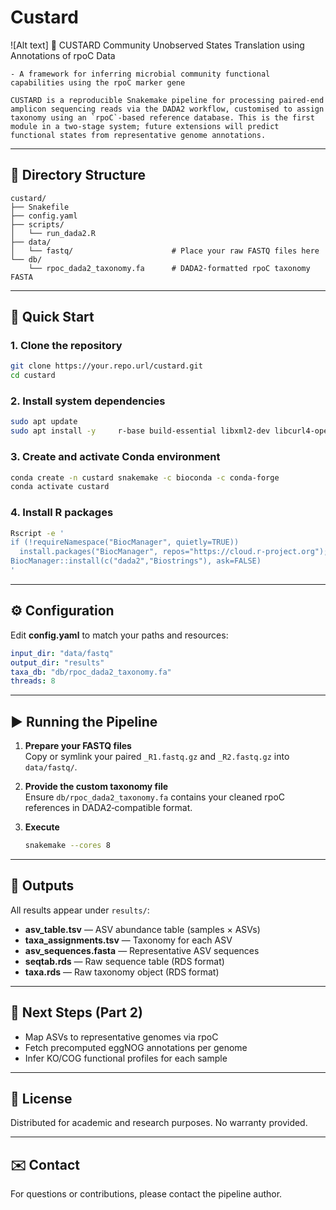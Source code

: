 # Custard
![Alt text]
🥄 CUSTARD  Community Unobserved States Translation using Annotations of rpoC Data

	- A framework for inferring microbial community functional capabilities using the rpoC marker gene

	CUSTARD is a reproducible Snakemake pipeline for processing paired‑end amplicon sequencing reads via the DADA2 workflow, customised to assign taxonomy using an `rpoC`‑based reference database. This is the first module in a two‑stage system; future extensions will predict functional states from representative genome annotations.

---

## 📁 Directory Structure

```
custard/
├── Snakefile
├── config.yaml
├── scripts/
│   └── run_dada2.R
├── data/
│   └── fastq/                      # Place your raw FASTQ files here
└── db/
    └── rpoc_dada2_taxonomy.fa      # DADA2‑formatted rpoC taxonomy FASTA
```

---

## 🚀 Quick Start

### 1. Clone the repository
```bash
git clone https://your.repo.url/custard.git
cd custard
```

### 2. Install system dependencies

```bash
sudo apt update
sudo apt install -y     r-base build-essential libxml2-dev libcurl4-openssl-dev libssl-dev libfreetype6-dev libpng-dev libtiff5-dev libjpeg-dev zlib1g-dev libbz2-dev libharfbuzz-dev libfribidi-dev pkg-config
```

### 3. Create and activate Conda environment
```bash
conda create -n custard snakemake -c bioconda -c conda-forge
conda activate custard
```

### 4. Install R packages
```bash
Rscript -e '
if (!requireNamespace("BiocManager", quietly=TRUE))
  install.packages("BiocManager", repos="https://cloud.r-project.org");
BiocManager::install(c("dada2","Biostrings"), ask=FALSE)
'
```

---

## ⚙️ Configuration

Edit **config.yaml** to match your paths and resources:

```yaml
input_dir: "data/fastq"
output_dir: "results"
taxa_db: "db/rpoc_dada2_taxonomy.fa"
threads: 8
```

---

## ▶️ Running the Pipeline

1. **Prepare your FASTQ files**  
   Copy or symlink your paired `_R1.fastq.gz` and `_R2.fastq.gz` into `data/fastq/`.

2. **Provide the custom taxonomy file**  
   Ensure `db/rpoc_dada2_taxonomy.fa` contains your cleaned rpoC references in DADA2‑compatible format.

3. **Execute**  
   ```bash
   snakemake --cores 8
   ```

---

## 🧾 Outputs

All results appear under `results/`:

- **asv_table.tsv** — ASV abundance table (samples × ASVs)  
- **taxa_assignments.tsv** — Taxonomy for each ASV  
- **asv_sequences.fasta** — Representative ASV sequences  
- **seqtab.rds** — Raw sequence table (RDS format)  
- **taxa.rds** — Raw taxonomy object (RDS format)  

---

## 🔮 Next Steps (Part 2)

- Map ASVs to representative genomes via rpoC  
- Fetch precomputed eggNOG annotations per genome  
- Infer KO/COG functional profiles for each sample  

---

## 📄 License

Distributed for academic and research purposes. No warranty provided.

---

## ✉️ Contact

For questions or contributions, please contact the pipeline author.  

